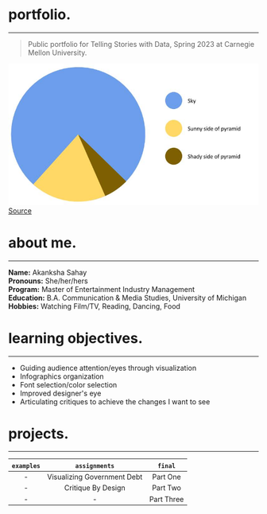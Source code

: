 # portfolio.
---
> Public portfolio for Telling Stories with Data, Spring 2023 at Carnegie Mellon University.   

![Pyramid Data Visualization](pyramid.jpg)  
[Source](https://percentagecalculator.mes.fm/memes/the-great-pyramid-of-giza-pie-chart)  

# about me.
---
**Name:** Akanksha Sahay  
**Pronouns:** She/her/hers  
**Program:** Master of Entertainment Industry Management   
**Education:** B.A. Communication & Media Studies, University of Michigan  
**Hobbies:** Watching Film/TV, Reading, Dancing, Food  

# learning objectives.
---
- Guiding audience attention/eyes through visualization
- Infographics organization
- Font selection/color selection
- Improved designer's eye
- Articulating critiques to achieve the changes I want to see

# projects.
---
| `examples` | `assignments` | `final` |  
| :-----: | :-----: | :-----: |  
| - | Visualizing Government Debt | Part One |  
| - | Critique By Design | Part Two |  
| - | - | Part Three |  
